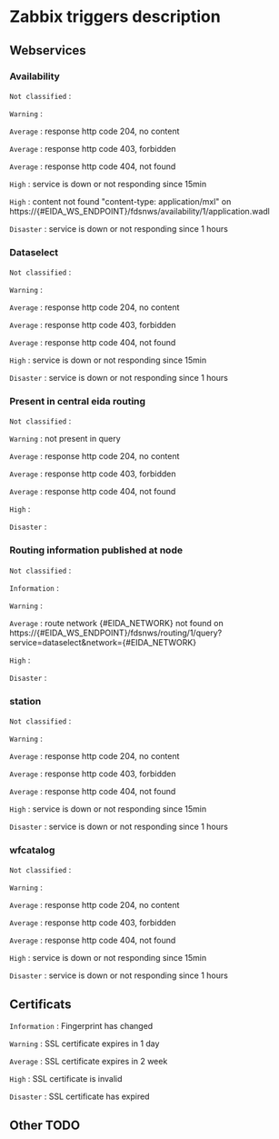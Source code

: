 #  Zabbix triggers description
## Webservices
### Availability

`Not classified` :

`Warning` : 

`Average` : response http code 204, no content

`Average` : response http code 403, forbidden

`Average` : response http code 404, not found

`High` : service is down or not responding since 15min

`High` : content not found "content-type: application/mxl" on https://{#EIDA_WS_ENDPOINT}/fdsnws/availability/1/application.wadl

`Disaster` : service is down or not responding since 1 hours

### Dataselect

`Not classified` :

`Warning` : 

`Average` : response http code 204, no content

`Average` : response http code 403, forbidden

`Average` : response http code 404, not found

`High` : service is down or not responding since 15min

`Disaster` : service is down or not responding since 1 hours

### Present in central eida routing

`Not classified` :

`Warning` : not present in query

`Average` : response http code 204, no content

`Average` : response http code 403, forbidden

`Average` : response http code 404, not found

`High` : 

`Disaster` : 

### Routing information published at node

`Not classified` :

`Information` :

`Warning` :

`Average` : route network {#EIDA_NETWORK} not found on https://{#EIDA_WS_ENDPOINT}/fdsnws/routing/1/query?service=dataselect&network={#EIDA_NETWORK}

`High` :

`Disaster` :

### station

`Not classified` :

`Warning` : 

`Average` : response http code 204, no content

`Average` : response http code 403, forbidden

`Average` : response http code 404, not found

`High` : service is down or not responding since 15min

`Disaster` : service is down or not responding since 1 hours

### wfcatalog

`Not classified` :

`Warning` : 

`Average` : response http code 204, no content

`Average` : response http code 403, forbidden

`Average` : response http code 404, not found

`High` : service is down or not responding since 15min

`Disaster` : service is down or not responding since 1 hours

## Certificats

`Information` : Fingerprint has changed

`Warning` : SSL certificate expires in 1 day

`Average` : SSL certificate expires in 2 week

`High` : SSL certificate is invalid

`Disaster` : SSL certificate has expired


## Other TODO
